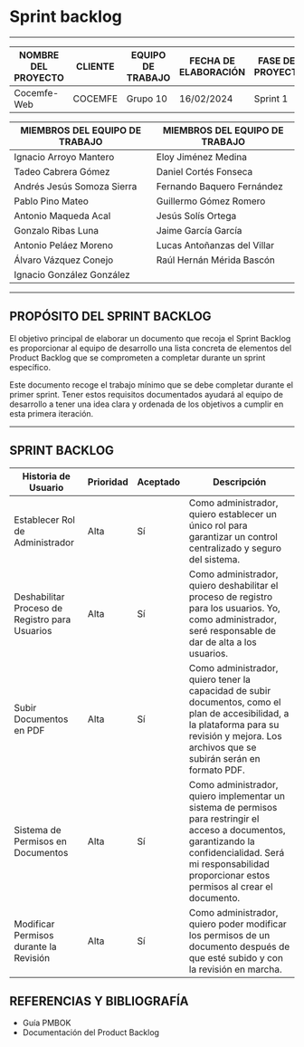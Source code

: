 # Sprint backlog
****
| NOMBRE DEL PROYECTO | CLIENTE  | EQUIPO DE TRABAJO | FECHA DE ELABORACIÓN | FASE DEL PROYECTO  |
|---------------------|----------|-------------------|----------------------|--------------------|
| Cocemfe-Web         | COCEMFE  | Grupo 10          | 16/02/2024           | Sprint 1 |


| MIEMBROS DEL EQUIPO DE TRABAJO | MIEMBROS DEL EQUIPO DE TRABAJO |
|--------------------------------|--------------------------------|
| Ignacio Arroyo Mantero         | Eloy Jiménez Medina            |
| Tadeo Cabrera Gómez            | Daniel Cortés Fonseca          |
| Andrés Jesús Somoza Sierra     | Fernando Baquero Fernández     |
| Pablo Pino Mateo               | Guillermo Gómez Romero         |
| Antonio Maqueda Acal           | Jesús Solís Ortega             |
| Gonzalo Ribas Luna             | Jaime García García            |
| Antonio Peláez Moreno          | Lucas Antoñanzas del Villar    |
| Álvaro Vázquez Conejo          | Raúl Hernán Mérida Bascón      |
| Ignacio González González      |                                |

****

## PROPÓSITO DEL SPRINT BACKLOG
El objetivo principal de elaborar un documento que recoja el Sprint Backlog es proporcionar al
equipo de desarrollo una lista concreta de elementos del Product Backlog que se comprometen a
completar durante un sprint específico.

Este documento recoge el trabajo mínimo que se debe completar durante el primer sprint. Tener
estos requisitos documentados ayudará al equipo de desarrollo a tener una idea clara y ordenada
de los objetivos a cumplir en esta primera iteración.

****

## SPRINT BACKLOG

| Historia de Usuario | Prioridad | Aceptado | Descripción |
|----------------------|-----------|----------|-------------|
| Establecer Rol de Administrador | Alta | Sí | Como administrador, quiero establecer un único rol para garantizar un control centralizado y seguro del sistema. |
| Deshabilitar Proceso de Registro para Usuarios | Alta | Sí | Como administrador, quiero deshabilitar el proceso de registro para los usuarios. Yo, como administrador, seré responsable de dar de alta a los usuarios. |
| Subir Documentos en PDF | Alta | Sí | Como administrador, quiero tener la capacidad de subir documentos, como el plan de accesibilidad, a la plataforma para su revisión y mejora. Los archivos que se subirán serán en formato PDF. |
| Sistema de Permisos en Documentos | Alta | Sí | Como administrador, quiero implementar un sistema de permisos para restringir el acceso a documentos, garantizando la confidencialidad. Será mi responsabilidad proporcionar estos permisos al crear el documento. |
| Modificar Permisos durante la Revisión | Alta | Sí | Como administrador, quiero poder modificar los permisos de un documento después de que esté subido y con la revisión en marcha. |

## REFERENCIAS Y BIBLIOGRAFÍA
- Guía PMBOK
- Documentación del Product Backlog






